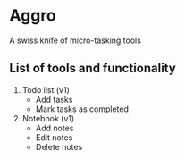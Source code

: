 # Aggro

A swiss knife of micro-tasking tools

## List of tools and functionality
1. Todo list (v1)
   - Add tasks
   - Mark tasks as completed
2. Notebook (v1)
   - Add notes
   - Edit notes
   - Delete notes

